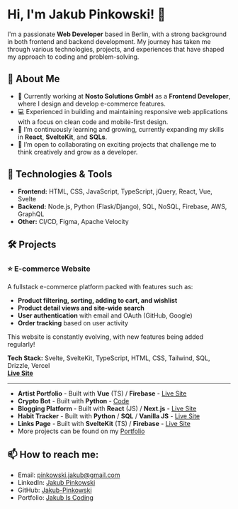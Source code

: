 # Hi, I'm Jakub Pinkowski! 👋

I'm a passionate **Web Developer**  based in Berlin, with a strong background in both frontend and backend development. My journey has taken me through various technologies, projects, and experiences that have shaped my approach to coding and problem-solving.

## 🚀 About Me
- 🔭 Currently working at **Nosto Solutions GmbH** as a **Frontend Developer**, where I design and develop  e-commerce features.
- 💻 Experienced in building and maintaining responsive web applications with a focus on clean code and mobile-first design.
- 🌱 I’m continuously learning and growing, currently expanding my skills in **React**, **SvelteKit**, and **SQLs**.
- 👯 I’m open to collaborating on exciting projects that challenge me to think creatively and grow as a developer.

## 🔧 Technologies & Tools
- **Frontend:** HTML, CSS, JavaScript, TypeScript, jQuery, React, Vue, Svelte
- **Backend:** Node.js, Python (Flask/Django), SQL, NoSQL, Firebase, AWS, GraphQL
- **Other:** CI/CD, Figma, Apache Velocity

## 🛠 Projects


### ⭐ **E-commerce Website**
A fullstack e-commerce platform packed with features such as:
- **Product filtering, sorting, adding to cart, and wishlist**
- **Product detail views and site-wide search**
- **User authentication** with email and OAuth (GitHub, Google)
- **Order tracking** based on user activity

This website is constantly evolving, with new features being added regularly!

**Tech Stack:** Svelte, SvelteKit, TypeScript, HTML, CSS, Tailwind, SQL, Drizzle, Vercel  
[**Live Site**](https://commerce-website-psi.vercel.app)

---

- **Artist Portfolio** - Built with **Vue** (TS) / **Firebase** - [Live Site](https://jules-art.com)
- **Crypto Bot** - Built with **Python** - [Code]((https://github.com/Jakub-Pinkowski/crypto-bot))
- **Blogging Platform** - Built with **React** (JS) / **Next.js** - [Live Site](https://blogging-platform-steel.vercel.app)
- **Habit Tracker** - Built with **Python** / **SQL** / **Vanilla JS** - [Live Site](http://pinkowskijakub.eu.pythonanywhere.com)
- **Links Page** - Built with **SvelteKit** (TS) / **Firebase** - [Live Site](https://links-page-rosy.vercel.app/jule)
- More projects can be found on my [Portfolio](http://jakub-is-coding.com)

## 📫 How to reach me:
- Email: [pinkowski.jakub@gmail.com](mailto:pinkowski.jakub@gmail.com)
- LinkedIn: [Jakub Pinkowski](https://www.linkedin.com/in/jakub-pinkowski-b44405134/)
- GitHub: [Jakub-Pinkowski](https://github.com/Jakub-Pinkowski)
- Portfolio: [Jakub Is Coding](http://jakub-is-coding.com)



<!--
**Jakub-Pinkowski/Jakub-Pinkowski** is a ✨ _special_ ✨ repository because its `README.md` (this file) appears on your GitHub profile.

Here are some ideas to get you started:

- 🔭 I’m currently working on ...
- 🌱 I’m currently learning ...
- 👯 I’m looking to collaborate on ...
- 🤔 I’m looking for help with ...
- 💬 Ask me about ...
- 📫 How to reach me: ...
- 😄 Pronouns: ...
- ⚡ Fun fact: ...
-->
